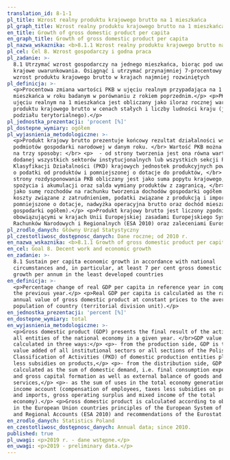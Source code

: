 ```yaml
---
translation_id: 8-1-1
pl_title: Wzrost realny produktu krajowego brutto na 1 mieszkańca
pl_graph_title: Wzrost realny produktu krajowego brutto na 1 mieszkańca
en_title: Growth of gross domestic product per capita
en_graph_title: Growth of gross domestic product per capita
pl_nazwa_wskaznika: <b>8.1.1 Wzrost realny produktu krajowego brutto na 1 mieszkańca</b>
pl_cel: Cel 8. Wzrost gospodarczy i godna praca
pl_zadanie: >-
  8.1 Utrzymać wzrost gospodarczy na jednego mieszkańca, biorąc pod uwagę
  krajowe uwarunkowania. Osiągnąć i utrzymać przynajmniej 7-procentowy roczny
  wzrost produktu krajowego brutto w krajach najmniej rozwiniętych
pl_definicja: >-
  <p>Procentowa zmiana wartości PKB w ujęciu realnym przypadająca na 1
  mieszkańca w roku badanym w porównaniu z rokiem poprzednim.</p> <p>PKB w
  ujęciu realnym na 1 mieszkańca jest obliczany jako iloraz rocznej wartości
  produktu krajowego brutto w cenach stałych i liczby ludności kraju (jednostki
  podziału terytorialnego).</p>
pl_jednostka_prezentacji: 'procent [%]'
pl_dostepne_wymiary: ogółem
pl_wyjasnienia_metodologiczne: >-
  <p>Produkt krajowy brutto prezentuje końcowy rezultat działalności wszystkich
  podmiotów gospodarki narodowej w danym roku. </br> Wartość PKB można obliczyć
  na trzy sposoby: </br> <p>  - od strony tworzenia jest ona równa wartości
  dodanej wszystkich sektorów instytucjonalnych lub wszystkich sekcji Polskiej
  Klasyfikacji Działalności (PKD) krajowych jednostek produkcyjnych powiększonej
  o podatki od produktów i pomniejszonej o dotacje do produktów, </br> <p>  - od
  strony rozdysponowania PKB obliczany jest jako suma popytu krajowego, tj.
  spożycia i akumulacji oraz salda wymiany produktów z zagranicą, </br> <p>  -
  jako sumę rozchodów na rachunku tworzenia dochodów gospodarki ogółem (a więc
  koszty związane z zatrudnieniem, podatki związane z produkcją i importem
  pomniejszone o dotacje, nadwyżka operacyjna brutto oraz dochód mieszany
  gospodarki ogółem).</p> <p>Produkt krajowy brutto jest liczony zgodnie z
  obowiązującymi w krajach Unii Europejskiej zasadami Europejskiego Systemu
  Rachunków Narodowych i Regionalnych (ESA 2010) oraz zaleceniami Eurostatu.</p>
pl_zrodlo_danych: Główny Urząd Statystyczny
pl_czestotliwosc_dostępnosc_danych: Dane roczne; od 2010 r.
en_nazwa_wskaznika: <b>8.1.1 Growth of gross domestic product per capita</b>
en_cel: Goal 8. Decent work and economic growth
en_zadanie: >-
  8.1 Sustain per capita economic growth in accordance with national
  circumstances and, in particular, at least 7 per cent gross domestic product
  growth per annum in the least developed countries
en_definicja: >-
  <p>Percentage change of real GDP per capita in reference year in comparison to
  the previous year.</p> <p>Real GDP per capita is calculated as the ratio of
  annual value of gross domestic product at constant prices to the average
  population of country (territorial division unit).</p>
en_jednostka_prezentacji: 'percent [%]'
en_dostepne_wymiary: total
en_wyjasnienia_metodologiczne: >-
  <p>Gross domestic product (GDP) presents the final result of the activity of
  all entities of the national economy in a given year. </br>GDP value can be
  calculated in three ways:</p> <p>- from the production side, GDP is the sum of
  value added of all institutional sectors or all sections of the Polish
  Classification of Activities (PKD) of domestic production entities plus taxes
  less subsidies on products,</p> <p>- from the distribution side, GDP is
  calculated as the sum of domestic demand, i.e. final consumption expenditure
  and gross capital formation as well as external balance of goods and
  services,</p> <p>- as the sum of uses in the total economy generation of
  income account (compensation of employees, taxes less subsidies on production
  and imports, gross operating surplus and mixed income of the total
  economy).</p> <p>Gross domestic product is calculated according to obligatory
  in the European Union countries principles of the European System of National
  and Regional Accounts (ESA 2010) and recommendations of the Eurostat.</p>
en_zrodlo_danych: Statistics Poland
en_czestotliwosc_dostępnosc_danych: Annual data; since 2010.
published: true
pl_uwagi: <p>2019 r. - dane wstępne.</p>
en_uwagi: <p>2019 - preliminary data.</p>
---
```

